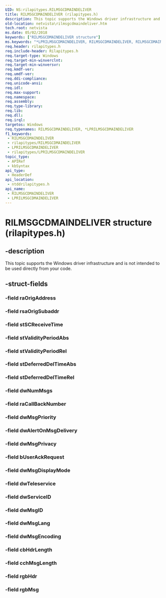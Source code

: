 ```yaml
---
UID: NS:rilapitypes.RILMSGCDMAINDELIVER
title: RILMSGCDMAINDELIVER (rilapitypes.h)
description: This topic supports the Windows driver infrastructure and is not intended to be used directly from your code.
old-location: netvista\rilmsgcdmaindeliver.htm
tech.root: netvista
ms.date: 05/02/2018
keywords: ["RILMSGCDMAINDELIVER structure"]
ms.keywords: "*LPRILMSGCDMAINDELIVER, RILMSGCDMAINDELIVER, RILMSGCDMAINDELIVER structure [Network Drivers Starting with Windows Vista], netvista.rilmsgcdmaindeliver, ntddrilapitypes/RILMSGCDMAINDELIVER"
req.header: rilapitypes.h
req.include-header: Rilapitypes.h
req.target-type: Windows
req.target-min-winverclnt: 
req.target-min-winversvr: 
req.kmdf-ver: 
req.umdf-ver: 
req.ddi-compliance: 
req.unicode-ansi: 
req.idl: 
req.max-support: 
req.namespace: 
req.assembly: 
req.type-library: 
req.lib: 
req.dll: 
req.irql: 
targetos: Windows
req.typenames: RILMSGCDMAINDELIVER, *LPRILMSGCDMAINDELIVER
f1_keywords:
 - RILMSGCDMAINDELIVER
 - rilapitypes/RILMSGCDMAINDELIVER
 - LPRILMSGCDMAINDELIVER
 - rilapitypes/LPRILMSGCDMAINDELIVER
topic_type:
 - APIRef
 - kbSyntax
api_type:
 - HeaderDef
api_location:
 - ntddrilapitypes.h
api_name:
 - RILMSGCDMAINDELIVER
 - LPRILMSGCDMAINDELIVER
---
```


# RILMSGCDMAINDELIVER structure (rilapitypes.h)


## -description

This topic supports the Windows driver infrastructure and is not intended to be used directly from your code.

## -struct-fields

### -field raOrigAddress

### -field rsaOrigSubaddr

### -field stSCReceiveTime

### -field stValidityPeriodAbs

### -field stValidityPeriodRel

### -field stDeferredDelTimeAbs

### -field stDeferredDelTimeRel

### -field dwNumMsgs

### -field raCallBackNumber

### -field dwMsgPriority

### -field dwAlertOnMsgDelivery

### -field dwMsgPrivacy

### -field bUserAckRequest

### -field dwMsgDisplayMode

### -field dwTeleservice

### -field dwServiceID

### -field dwMsgID

### -field dwMsgLang

### -field dwMsgEncoding

### -field cbHdrLength

### -field cchMsgLength

### -field rgbHdr

### -field rgbMsg

